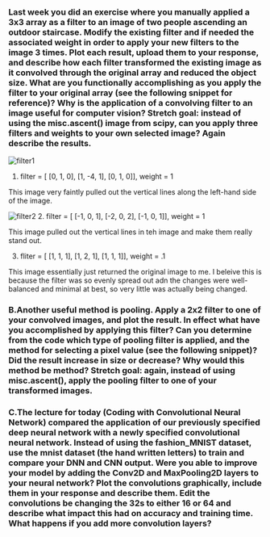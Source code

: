 ### Last week you did an exercise where you manually applied a 3x3 array as a filter to an image of two people ascending an outdoor staircase.  Modify the existing filter and if needed the associated weight in order to apply your new filters to the image 3 times.  Plot each result, upload them to your response, and describe how each filter transformed the existing image as it convolved through the original array and reduced the object size.  What are you functionally accomplishing as you apply the filter to your original array (see the following snippet for reference)?  Why is the application of a convolving filter to an image useful for computer vision?  Stretch goal: instead of using the misc.ascent() image from scipy, can you apply three filters and weights to your own selected image?  Again describe the results.

![filter1](https://user-images.githubusercontent.com/67922294/87457695-cd85e980-c5d6-11ea-8442-66784806ddf7.png)
1. filter = [ [0, 1, 0], [1, -4, 1], [0, 1, 0]], weight = 1

This image very faintly pulled out the vertical lines along the left-hand side of the image. 


![filter2](https://user-images.githubusercontent.com/67922294/87458122-7b919380-c5d7-11ea-8e2e-ba603fb4ee97.png)
2. filter = [ [-1, 0, 1], [-2, 0, 2], [-1, 0, 1]], weight = 1

This image pulled out the vertical lines in teh image and make them really stand out. 

3. fliter = [ [1, 1, 1], [1, 2, 1], [1, 1, 1]], weight = .1

This image essentially just returned the original image to me. I beleive this is because the filter was so evenly spread out adn the changes were well-balanced and minimal at best, so very little was actually being changed. 


### B.Another useful method is pooling.  Apply a 2x2 filter to one of your convolved images, and plot the result.  In effect what have you accomplished by applying this filter?  Can you determine from the code which type of pooling filter is applied, and the method for selecting a pixel value (see the following snippet)?  Did the result increase in size or decrease?  Why would this method be method?  Stretch goal:  again, instead of using misc.ascent(), apply the pooling filter to one of your transformed images.

### C.The lecture for today (Coding with Convolutional Neural Network) compared the application of our previously specified deep neural network with a newly specified convolutional neural network.  Instead of using the fashion_MNIST dataset, use the mnist dataset (the hand written letters) to train and compare your DNN and CNN output.      Were you able to improve your model by adding the Conv2D and MaxPooling2D layers to your neural network?  Plot the convolutions graphically, include them in your response and describe them.  Edit the convolutions be changing the 32s to either 16 or 64 and describe what impact this had on accuracy and training time.  What happens if you add more convolution layers?

